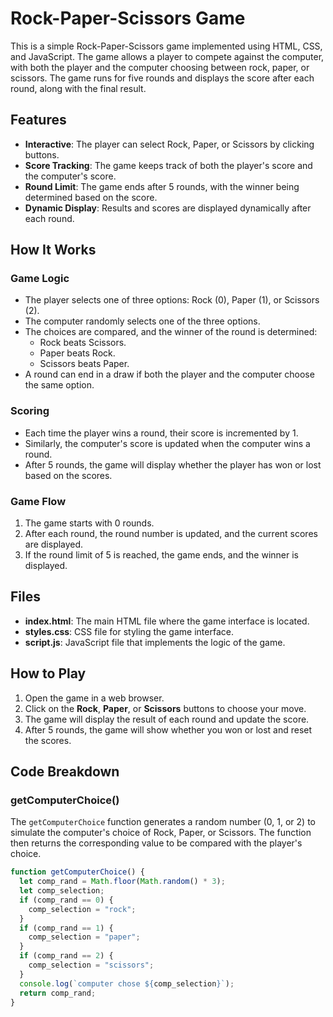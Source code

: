 # Rock-Paper-Scissors Game

This is a simple Rock-Paper-Scissors game implemented using HTML, CSS, and JavaScript. The game allows a player to compete against the computer, with both the player and the computer choosing between rock, paper, or scissors. The game runs for five rounds and displays the score after each round, along with the final result.

## Features

- **Interactive**: The player can select Rock, Paper, or Scissors by clicking buttons.
- **Score Tracking**: The game keeps track of both the player's score and the computer's score.
- **Round Limit**: The game ends after 5 rounds, with the winner being determined based on the score.
- **Dynamic Display**: Results and scores are displayed dynamically after each round.

## How It Works

### Game Logic

- The player selects one of three options: Rock (0), Paper (1), or Scissors (2).
- The computer randomly selects one of the three options.
- The choices are compared, and the winner of the round is determined:
  - Rock beats Scissors.
  - Paper beats Rock.
  - Scissors beats Paper.
- A round can end in a draw if both the player and the computer choose the same option.

### Scoring

- Each time the player wins a round, their score is incremented by 1.
- Similarly, the computer's score is updated when the computer wins a round.
- After 5 rounds, the game will display whether the player has won or lost based on the scores.

### Game Flow

1. The game starts with 0 rounds.
2. After each round, the round number is updated, and the current scores are displayed.
3. If the round limit of 5 is reached, the game ends, and the winner is displayed.

## Files

- **index.html**: The main HTML file where the game interface is located.
- **styles.css**: CSS file for styling the game interface.
- **script.js**: JavaScript file that implements the logic of the game.

## How to Play

1. Open the game in a web browser.
2. Click on the **Rock**, **Paper**, or **Scissors** buttons to choose your move.
3. The game will display the result of each round and update the score.
4. After 5 rounds, the game will show whether you won or lost and reset the scores.

## Code Breakdown

### getComputerChoice()

The `getComputerChoice` function generates a random number (0, 1, or 2) to simulate the computer's choice of Rock, Paper, or Scissors. The function then returns the corresponding value to be compared with the player's choice.

```javascript
function getComputerChoice() {
  let comp_rand = Math.floor(Math.random() * 3);
  let comp_selection;
  if (comp_rand == 0) {
    comp_selection = "rock";
  }
  if (comp_rand == 1) {
    comp_selection = "paper";
  }
  if (comp_rand == 2) {
    comp_selection = "scissors";
  }
  console.log(`computer chose ${comp_selection}`);
  return comp_rand;
}
```
